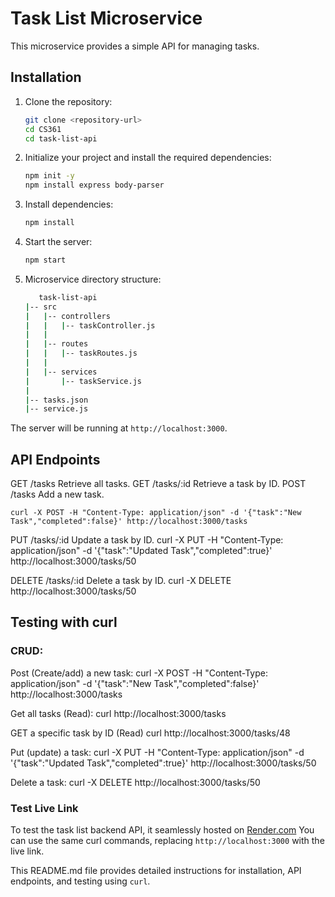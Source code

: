 # Task List Microservice

This microservice provides a simple API for managing tasks.

## Installation

1. Clone the repository:

   ```bash
   git clone <repository-url>
   cd CS361
   cd task-list-api
   ```

2. Initialize your project and install the required dependencies:

   ```bash
   npm init -y
   npm install express body-parser
   ```

3. Install dependencies:
   ```bash
   npm install
   ```
4. Start the server:

   ```bash
   npm start
   ```

5. Microservice directory structure:

   ```bash
      task-list-api
   |-- src
   |   |-- controllers
   |   |   |-- taskController.js
   |   |
   |   |-- routes
   |   |   |-- taskRoutes.js
   |   |
   |   |-- services
   |       |-- taskService.js
   |
   |-- tasks.json
   |-- service.js

   ```

The server will be running at `http://localhost:3000`.

## API Endpoints

GET /tasks
Retrieve all tasks.
GET /tasks/:id
Retrieve a task by ID.
POST /tasks
Add a new task.

    curl -X POST -H "Content-Type: application/json" -d '{"task":"New Task","completed":false}' http://localhost:3000/tasks

PUT /tasks/:id
Update a task by ID.
curl -X PUT -H "Content-Type: application/json" -d '{"task":"Updated Task","completed":true}' http://localhost:3000/tasks/50

DELETE /tasks/:id
Delete a task by ID.
curl -X DELETE http://localhost:3000/tasks/50

## Testing with curl

### CRUD:

Post (Create/add) a new task:
curl -X POST -H "Content-Type: application/json" -d '{"task":"New Task","completed":false}' http://localhost:3000/tasks

Get all tasks (Read):
curl http://localhost:3000/tasks

GET a specific task by ID (Read)
curl http://localhost:3000/tasks/48

Put (update) a task:
curl -X PUT -H "Content-Type: application/json" -d '{"task":"Updated Task","completed":true}' http://localhost:3000/tasks/50

Delete a task:
curl -X DELETE http://localhost:3000/tasks/50

### Test Live Link

To test the task list backend API, it seamlessly hosted on [Render.com](https://task-list-api-u4p8.onrender.com/)
You can use the same curl commands, replacing `http://localhost:3000` with the live link.

This README.md file provides detailed instructions for installation, API endpoints, and testing using `curl`.
